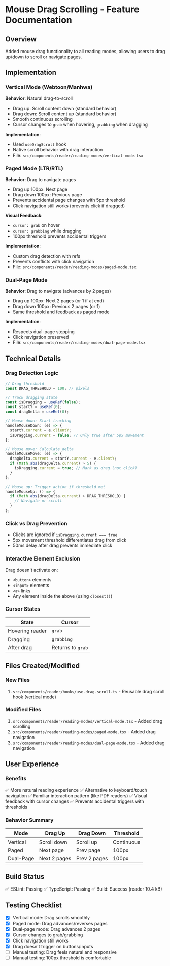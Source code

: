 # Mouse Drag Scrolling - Feature Documentation

## Overview

Added mouse drag functionality to all reading modes, allowing users to drag up/down to scroll or navigate pages.

## Implementation

### Vertical Mode (Webtoon/Manhwa)

**Behavior**: Natural drag-to-scroll

- Drag up: Scroll content down (standard behavior)
- Drag down: Scroll content up (standard behavior)
- Smooth continuous scrolling
- Cursor changes to `grab` when hovering, `grabbing` when dragging

**Implementation**:

- Used `useDragScroll` hook
- Native scroll behavior with drag interaction
- File: `src/components/reader/reading-modes/vertical-mode.tsx`

### Paged Mode (LTR/RTL)

**Behavior**: Drag to navigate pages

- Drag up 100px: Next page
- Drag down 100px: Previous page
- Prevents accidental page changes with 5px threshold
- Click navigation still works (prevents click if dragged)

**Visual Feedback**:

- `cursor: grab` on hover
- `cursor: grabbing` while dragging
- 100px threshold prevents accidental triggers

**Implementation**:

- Custom drag detection with refs
- Prevents conflicts with click navigation
- File: `src/components/reader/reading-modes/paged-mode.tsx`

### Dual-Page Mode

**Behavior**: Drag to navigate (advances by 2 pages)

- Drag up 100px: Next 2 pages (or 1 if at end)
- Drag down 100px: Previous 2 pages (or 1)
- Same threshold and feedback as paged mode

**Implementation**:

- Respects dual-page stepping
- Click navigation preserved
- File: `src/components/reader/reading-modes/dual-page-mode.tsx`

## Technical Details

### Drag Detection Logic

```typescript
// Drag threshold
const DRAG_THRESHOLD = 100; // pixels

// Track dragging state
const isDragging = useRef(false);
const startY = useRef(0);
const dragDelta = useRef(0);

// Mouse down: Start tracking
handleMouseDown: (e) => {
  startY.current = e.clientY;
  isDragging.current = false; // Only true after 5px movement
};

// Mouse move: Calculate delta
handleMouseMove: (e) => {
  dragDelta.current = startY.current - e.clientY;
  if (Math.abs(dragDelta.current) > 5) {
    isDragging.current = true; // Mark as drag (not click)
  }
};

// Mouse up: Trigger action if threshold met
handleMouseUp: () => {
  if (Math.abs(dragDelta.current) > DRAG_THRESHOLD) {
    // Navigate or scroll
  }
};
```

### Click vs Drag Prevention

- Clicks are ignored if `isDragging.current === true`
- 5px movement threshold differentiates drag from click
- 50ms delay after drag prevents immediate click

### Interactive Element Exclusion

Drag doesn't activate on:

- `<button>` elements
- `<input>` elements
- `<a>` links
- Any element inside the above (using `closest()`)

### Cursor States

| State           | Cursor            |
| --------------- | ----------------- |
| Hovering reader | `grab`            |
| Dragging        | `grabbing`        |
| After drag      | Returns to `grab` |

## Files Created/Modified

### New Files

1. `src/components/reader/hooks/use-drag-scroll.ts` - Reusable drag scroll hook (vertical mode)

### Modified Files

1. `src/components/reader/reading-modes/vertical-mode.tsx` - Added drag scrolling
2. `src/components/reader/reading-modes/paged-mode.tsx` - Added drag navigation
3. `src/components/reader/reading-modes/dual-page-mode.tsx` - Added drag navigation

## User Experience

### Benefits

✅ More natural reading experience
✅ Alternative to keyboard/touch navigation
✅ Familiar interaction pattern (like PDF readers)
✅ Visual feedback with cursor changes
✅ Prevents accidental triggers with thresholds

### Behavior Summary

| Mode      | Drag Up      | Drag Down    | Threshold  |
| --------- | ------------ | ------------ | ---------- |
| Vertical  | Scroll down  | Scroll up    | Continuous |
| Paged     | Next page    | Prev page    | 100px      |
| Dual-Page | Next 2 pages | Prev 2 pages | 100px      |

## Build Status

✅ ESLint: Passing
✅ TypeScript: Passing
✅ Build: Success (reader 10.4 kB)

## Testing Checklist

- [x] Vertical mode: Drag scrolls smoothly
- [x] Paged mode: Drag advances/reverses pages
- [x] Dual-page mode: Drag advances 2 pages
- [x] Cursor changes to grab/grabbing
- [x] Click navigation still works
- [x] Drag doesn't trigger on buttons/inputs
- [ ] Manual testing: Drag feels natural and responsive
- [ ] Manual testing: 100px threshold is comfortable

